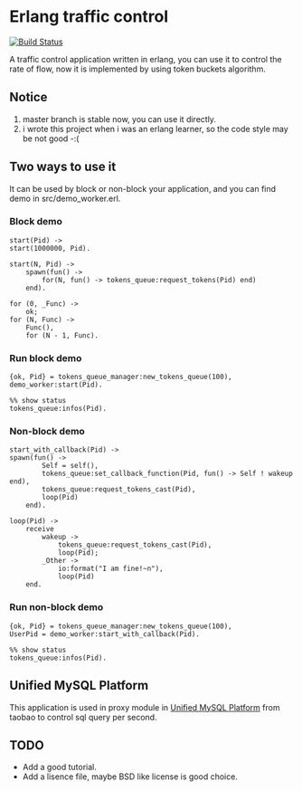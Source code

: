 Erlang traffic control
=============================

[![Build Status](https://travis-ci.org/GaoYusong/erlang-traffic-control.svg?branch=master)](https://travis-ci.org/GaoYusong/erlang-traffic-control)

A traffic control application written in erlang, you can use it to control the rate of flow, now it is implemented by using token buckets algorithm.

## Notice

1. master branch is stable now, you can use it directly.
2. i wrote this project when i was an erlang learner, so the code style may be not good -:(

## Two ways to use it
It can be used by block or non-block your application, and you can find demo in src/demo_worker.erl.
### Block demo
    start(Pid) ->
    start(1000000, Pid).

    start(N, Pid) ->
        spawn(fun() ->
            for(N, fun() -> tokens_queue:request_tokens(Pid) end)
        end).

    for (0, _Func) ->
    	ok;
    for (N, Func) ->
    	Func(),
    	for (N - 1, Func).
        
### Run block demo
    {ok, Pid} = tokens_queue_manager:new_tokens_queue(100),
    demo_worker:start(Pid).
    
    %% show status
    tokens_queue:infos(Pid).

### Non-block demo
    start_with_callback(Pid) ->
    spawn(fun() ->
    		Self = self(),
    		tokens_queue:set_callback_function(Pid, fun() -> Self ! wakeup end),
    		tokens_queue:request_tokens_cast(Pid),
    		loop(Pid)
    	end).
    
    loop(Pid) ->
    	receive
    		wakeup ->
    			tokens_queue:request_tokens_cast(Pid),
    			loop(Pid);
    		_Other ->
    			io:format("I am fine!~n"),
    			loop(Pid)
    	end.
### Run non-block demo
    {ok, Pid} = tokens_queue_manager:new_tokens_queue(100),
    UserPid = demo_worker:start_with_callback(Pid).
    
    %% show status
    tokens_queue:infos(Pid).


## Unified MySQL Platform 

This application is used in proxy module in [Unified MySQL Platform](http://blog.yufeng.info/archives/2349) from taobao to control sql query per second.

## TODO

* Add a good tutorial.
* Add a lisence file, maybe BSD like license is good choice.

